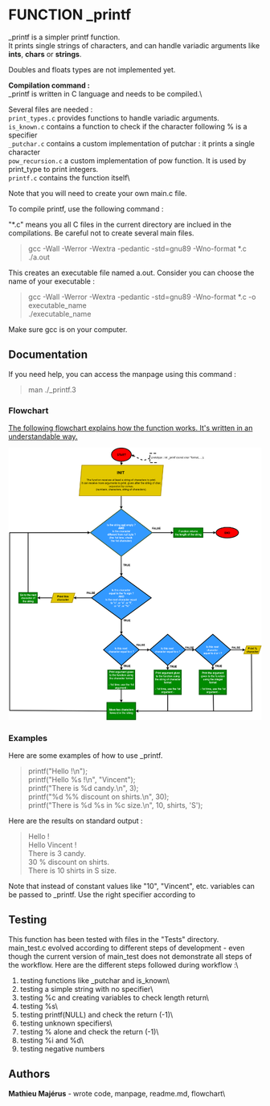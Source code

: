 #  FUNCTION _printf

_printf is a simpler printf function.\
It prints single strings of characters, and can handle variadic arguments like **ints**, **chars** or **strings**.

Doubles and floats types are not implemented yet.

**Compilation command :** \
_printf is written in C language and needs to be compiled.\

Several files are needed :\
`print_types.c` provides functions to handle variadic arguments.\
`is_known.c` contains a function to check if the character following % is a specifier\
`_putchar.c` contains a custom implementation of putchar : it prints a single character\
`pow_recursion.c` a custom implementation of pow function. It is used by print_type to print integers.\
`printf.c` contains the function itself\

Note that you will need to create your own main.c file.

To compile printf, use the following command :

"*.c" means you all C files in the current directory are inclued in the compilations. Be careful not to create several main files. 

> gcc -Wall -Werror -Wextra -pedantic -std=gnu89 -Wno-format *.c\
./a.out

This creates an executable file named a.out. Consider you can choose the name of your executable :
>  gcc -Wall -Werror -Wextra -pedantic -std=gnu89 -Wno-format *.c -o executable_name\
./executable_name

Make sure gcc is on your computer.

## Documentation
If you need help, you can access the manpage using this command :
> man ./_printf.3

### Flowchart

[The following flowchart explains how the function works. It's written in an understandable way.](Flowchart/printf%20v3.drawio.png)

<img src = "Flowchart/printf%20v3.drawio.png">

### Examples

Here are some examples of how to use _printf. 

> printf("Hello !\n");\
> printf("Hello %s !\n", "Vincent");\
> printf("There is %d candy.\n", 3);\
> printf("%d %% discount on shirts.\n", 30);\
> printf("There is %d %s in %c size.\n", 10, shirts, 'S');

Here are the results on standard output :
> Hello !\
Hello Vincent !\
There is 3 candy.\
30 % discount on shirts.\
There is 10 shirts in S size.

Note that instead of constant values like "10", "Vincent", etc. variables can be passed to _printf. Use the right specifier according to

## Testing
This function has been tested with files in the "Tests" directory.\
main_test.c evolved according to different steps of development - even though the current version of main_test does not demonstrate all steps of the workflow. Here are the different steps followed during workflow :\
1. testing functions like _putchar and is_known\
2. testing a simple string with no specifier\
3. testing %c and creating variables to check length return\
4. testing %s\
5. testing printf(NULL) and check the return (-1)\
6. testing unknown specifiers\
7. testing % alone and check the return (-1)\
8. testing %i and %d\
9. testing negative numbers

## Authors

**Mathieu Majérus** - wrote code, manpage, readme.md, flowchart\
